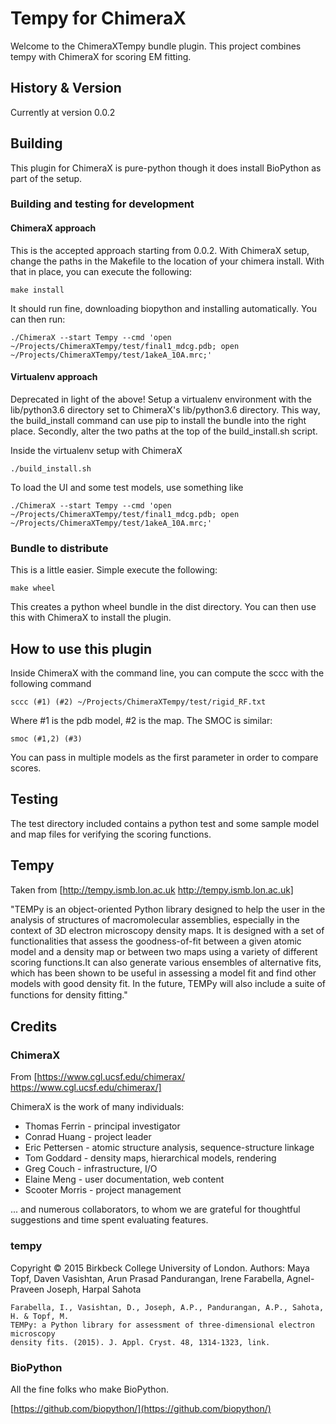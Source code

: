 # Tempy for ChimeraX

Welcome to the ChimeraXTempy bundle plugin. This project combines tempy with ChimeraX for scoring EM fitting.

## History & Version
Currently at version 0.0.2

## Building

This plugin for ChimeraX is pure-python though it does install BioPython as part of the setup.

### Building and testing for development

#### ChimeraX approach

This is the accepted approach starting from 0.0.2. With ChimeraX setup, change the paths in the Makefile to the location of your chimera install. With that in place, you can execute the following:

    make install

It should run fine, downloading biopython and installing automatically. You can then run:

    ./ChimeraX --start Tempy --cmd 'open ~/Projects/ChimeraXTempy/test/final1_mdcg.pdb; open ~/Projects/ChimeraXTempy/test/1akeA_10A.mrc;'

#### Virtualenv approach

Deprecated in light of the above! Setup a virtualenv environment with the lib/python3.6 directory set to ChimeraX's lib/python3.6 directory. This way, the build_install command can use pip to install the bundle into the right place. Secondly, alter the two paths at the top of the build_install.sh script.

Inside the virtualenv setup with ChimeraX

    ./build_install.sh

To load the UI and some test models, use something like

    ./ChimeraX --start Tempy --cmd 'open ~/Projects/ChimeraXTempy/test/final1_mdcg.pdb; open ~/Projects/ChimeraXTempy/test/1akeA_10A.mrc;'

### Bundle to distribute

This is a little easier. Simple execute the following:

    make wheel

This creates a python wheel bundle in the dist directory. You can then use this with ChimeraX to install the plugin.

## How to use this plugin

Inside ChimeraX with the command line, you can compute the sccc with the following command

    sccc (#1) (#2) ~/Projects/ChimeraXTempy/test/rigid_RF.txt

Where #1 is the pdb model, #2 is the map. The SMOC is similar:

    smoc (#1,2) (#3)

You can pass in multiple models as the first parameter in order to compare scores.

## Testing

The test directory included contains a python test and some sample model and map files for verifying the scoring functions.

## Tempy

Taken from [http://tempy.ismb.lon.ac.uk http://tempy.ismb.lon.ac.uk] 

"TEMPy is an object-oriented Python library designed to help the user in the analysis of structures of macromolecular assemblies, especially in the context of 3D electron microscopy density maps. It is designed with a set of functionalities that assess the goodness-of-fit between a given atomic model and a density map or between two maps using a variety of different scoring functions.It can also generate various ensembles of alternative fits, which has been shown to be useful in assessing a model fit and find other models with good density fit. In the future, TEMPy will also include a suite of functions for density ﬁtting."


## Credits

### ChimeraX

From [https://www.cgl.ucsf.edu/chimerax/ https://www.cgl.ucsf.edu/chimerax/]

ChimeraX is the work of many individuals:

- Thomas Ferrin - principal investigator
- Conrad Huang - project leader
- Eric Pettersen - atomic structure analysis, sequence-structure linkage
- Tom Goddard - density maps, hierarchical models, rendering
- Greg Couch - infrastructure, I/O
- Elaine Meng - user documentation, web content
- Scooter Morris - project management 

... and numerous collaborators, to whom we are grateful for thoughtful suggestions and time spent evaluating features. 

### tempy
Copyright © 2015 Birkbeck College University of London.
Authors: Maya Topf, Daven Vasishtan, Arun Prasad Pandurangan, Irene Farabella, Agnel-Praveen Joseph, Harpal Sahota

    Farabella, I., Vasishtan, D., Joseph, A.P., Pandurangan, A.P., Sahota, H. & Topf, M.
    TEMPy: a Python library for assessment of three-dimensional electron microscopy 
    density fits. (2015). J. Appl. Cryst. 48, 1314-1323, link.

### BioPython

All the fine folks who make BioPython.

[https://github.com/biopython/](https://github.com/biopython/)
